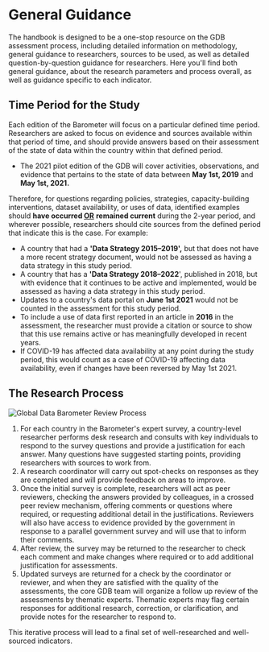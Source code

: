 # General Guidance

The handbook is designed to be a one-stop resource on the GDB assessment process, including detailed information on methodology, general guidance to researchers, sources to be used, as well as detailed question-by-question guidance for researchers. 
Here you'll find both general guidance, about the research parameters and process overall, as well as guidance specific to each indicator.

## Time Period for the Study[](http://handbook.globaldatabarometer.org/guidance/#time-period)

Each edition of the Barometer will focus on a particular defined time period. Researchers are asked to focus on evidence and sources available within that period of time, and should provide answers based on their assessment of the state of data within the country within that defined period.

*   The 2021 pilot edition of the GDB will cover activities, observations, and evidence that pertains to the state of data between **May 1st, 2019** and **May 1st, 2021.**

Therefore, for questions regarding policies, strategies, capacity-building interventions, dataset availability, or uses of data, identified examples should **have occurred <span style="text-decoration:underline;">OR</span>** **remained current** during the 2-year period, and wherever possible, researchers should cite sources from the defined period that indicate this is the case. For example:

*   A country that had a **'Data Strategy 2015–2019',** but that does not have a more recent strategy document, would not be assessed as having a data strategy in this study period.
*   A country that has a **'Data Strategy 2018–2022**', published in 2018, but with evidence that it continues to be active and implemented, would be assessed as having a data strategy in this study period.
*   Updates to a country's data portal on **June 1st 2021** would not be counted in the assessment for this study period.
*   To include a use of data first reported in an article in **2016** in the assessment, the researcher must provide a citation or source to show that this use remains active or has meaningfully developed in recent years.
*   If COVID-19 has affected data availability at any point during the study period, this would count as a case of COVID-19 affecting data availability, even if changes have been reversed by May 1st 2021.

## The Research Process[](http://handbook.globaldatabarometer.org/guidance/#research-process)

![Global Data Barometer Review Process](https://globaldatabarometer.org/wp-content/uploads/2021/04/review_process.png)

1. For each country in the Barometer's expert survey, a country-level researcher performs desk research and consults with key individuals to respond to the survey questions and provide a justification for each answer. Many questions have suggested starting points, providing researchers with sources to work from.
2. A research coordinator will carry out spot-checks on responses as they are completed and will provide feedback on areas to improve.
3. Once the initial survey is complete, researchers will act as peer reviewers, checking the answers provided by colleagues, in a crossed peer review mechanism, offering comments or questions where required, or requesting additional detail in the justifications. Reviewers will also have access to evidence provided by the government in response to a parallel government survey and will use that to inform their comments.
4. After review, the survey may be returned to the researcher to check each comment and make changes where required or to add additional justification for assessments.
5. Updated surveys are returned for a check by the coordinator or reviewer, and when they are satisfied with the quality of the assessments, the core GDB team will organize a follow up review of the assessments by thematic experts. Thematic experts may flag certain responses for additional research, correction, or clarification, and provide notes for the researcher to respond to.

This iterative process will lead to a final set of well-researched and well-sourced indicators.







 
